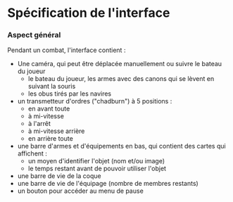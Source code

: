 # Spécification de l'interface

### Aspect général

Pendant un combat, l'interface contient :
* Une caméra, qui peut être déplacée manuellement ou suivre le bateau du joueur
    - le bateau du joueur, les armes avec des canons qui se lèvent en suivant la souris
    - les obus tirés par les navires
* un transmetteur d'ordres ("chadburn") à 5 positions :
    - en avant toute
    - à mi-vitesse
    - à l'arrêt
    - à mi-vitesse arrière
    - en arrière toute 
* une barre d'armes et d'équipements en bas, qui contient des cartes qui affichent :
    - un moyen d'identifier l'objet (nom et/ou image)
    - le temps restant avant de pouvoir utiliser l'objet
* une barre de vie de la coque
* une barre de vie de l'équipage (nombre de membres restants)
* un bouton pour accéder au menu de pause
